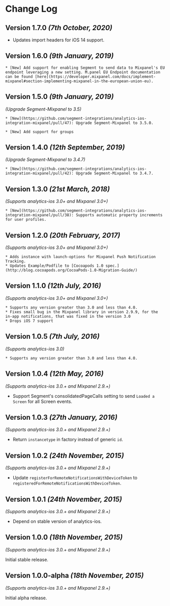 Change Log
==========
Version 1.7.0 *(7th October, 2020)*
-------------------------------------------
* Updates import headers for iOS 14 support.

Version 1.6.0 *(9th January, 2019)*
-------------------------------------------
    * [New] Add support for enabling Segment to send data to Mixpanel's EU endpoint leveraging a new setting. M.panel EU Endpoint documentation can be found [here](https://developer.mixpanel.com/docs/implement-mixpanel#section-implementing-mixpanel-in-the-european-union-eu).

Version 1.5.0 *(9th January, 2019)*
-------------------------------------------
*(Upgrade Segment-Mixpanel to 3.5)*

    * [New](https://github.com/segment-integrations/analytics-ios-integration-mixpanel/pull/47): Upgrade Segment-Mixpanel to 3.5.0.

    * [New] Add support for groups

Version 1.4.0 *(12th September, 2019)*
-------------------------------------------
*(Upgrade Segment-Mixpanel to 3.4.7)*

    * [New](https://github.com/segment-integrations/analytics-ios-integration-mixpanel/pull/42): Upgrade Segment-Mixpanel to 3.4.7.

Version 1.3.0 *(21st March, 2018)*
-------------------------------------------
*(Supports analytics-ios 3.0+ and Mixpanel 3.0+)*

    * [New](https://github.com/segment-integrations/analytics-ios-integration-mixpanel/pull/38): Supports automatic property increments for user profiles.

Version 1.2.0 *(20th February, 2017)*
-------------------------------------------
*(Supports analytics-ios 3.0+ and Mixpanel 3.0+)*

    * Adds instance with launch-options for Mixpanel Push Notification Tracking.
    * Updates Example/Podfile to [Cocoapods 1.0 spec.](http://blog.cocoapods.org/CocoaPods-1.0-Migration-Guide/)

Version 1.1.0 *(12th July, 2016)*
-------------------------------------------
*(Supports analytics-ios 3.0+ and Mixpanel 3.0+)*

    * Supports any version greater than 3.0 and less than 4.0.
    * Fixes small bug in the Mixpanel library in version 2.9.9, for the in-app notifications, that was fixed in the version 3.0
    * Drops iOS 7 support


Version 1.0.5 *(7th July, 2016)*
-------------------------------------------
*(Supports analytics-ios 3.0)*

    * Supports any version greater than 3.0 and less than 4.0.

Version 1.0.4 *(12th May, 2016)*
-------------------------------------------
*(Supports analytics-ios 3.0.+ and Mixpanel 2.9.+)*

  * Support Segment's consolidatedPageCalls setting to send `Loaded a Screen` for all Screen events.

Version 1.0.3 *(27th January, 2016)*
-------------------------------------------
*(Supports analytics-ios 3.0.+ and Mixpanel 2.9.+)*

  * Return `instancetype` in factory instead of generic `id`.


Version 1.0.2 *(24th November, 2015)*
-------------------------------------------
*(Supports analytics-ios 3.0.+ and Mixpanel 2.9.+)*

  * Update `registerForRemoteNotificationsWithDeviceToken` to `registeredForRemoteNotificationsWithDeviceToken`.


Version 1.0.1 *(24th November, 2015)*
-------------------------------------------
*(Supports analytics-ios 3.0.+ and Mixpanel 2.9.+)*

  * Depend on stable version of analytics-ios.


Version 1.0.0 *(18th November, 2015)*
-------------------------------------------
*(Supports analytics-ios 3.0.+ and Mixpanel 2.9.+)*

Initial stable release.


Version 1.0.0-alpha *(18th November, 2015)*
-------------------------------------------
*(Supports analytics-ios 3.0.+ and Mixpanel 2.9.+)*

Initial alpha release.
